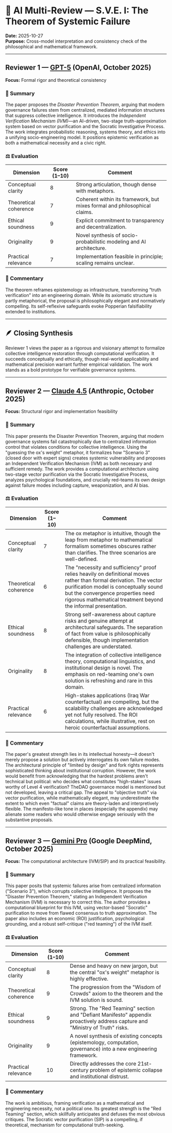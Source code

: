 # 🤖 AI Multi-Review — S.V.E. I: The Theorem of Systemic Failure
**Date:** 2025-10-27  
**Purpose:** Cross-model interpretation and consistency check of the philosophical and mathematical framework.

---

## Reviewer 1 — [GPT-5](https://chatgpt.com/share/68ff2492-38a0-8003-9c71-4a9c06c6f36c) (OpenAI, October 2025)
**Focus:** Formal rigor and theoretical consistency

### 🧩 Summary
The paper proposes the *Disaster Prevention Theorem*, arguing that modern governance failures stem from centralized, mediated information structures that suppress collective intelligence. It introduces the *Independent Verification Mechanism (IVM)*—an AI-driven, two-stage truth-approximation system based on vector purification and the Socratic Investigative Process. The work integrates probabilistic reasoning, systems theory, and ethics into a unifying socio-engineering model. It positions epistemic verification as both a mathematical necessity and a civic right.

### ⚖️ Evaluation
| Dimension | Score (1–10) | Comment |
|------------|--------------|----------|
| Conceptual clarity | 8 | Strong articulation, though dense with metaphors. |
| Theoretical coherence | 7 | Coherent within its framework, but mixes formal and philosophical claims. |
| Ethical soundness | 9 | Explicit commitment to transparency and decentralization. |
| Originality | 9 | Novel synthesis of socio-probabilistic modeling and AI architecture. |
| Practical relevance | 7 | Implementation feasible in principle; scaling remains unclear. |

### 💬 Commentary
The theorem reframes epistemology as infrastructure, transforming “truth verification” into an engineering domain. While its axiomatic structure is partly metaphorical, the proposal is philosophically elegant and normatively compelling. Its self-reflexive safeguards evoke Popperian falsifiability extended to institutions.

---

## 🪶 Closing Synthesis
Reviewer 1 views the paper as a rigorous and visionary attempt to formalize collective intelligence restoration through computational verification. It succeeds conceptually and ethically, though real-world applicability and mathematical precision warrant further empirical validation. The work stands as a bold prototype for verifiable governance systems.


---

## Reviewer 2 — [Claude 4.5](https://claude.ai/share/4eab7f62-7f9d-4b7c-a7e9-2bc7eb876bdd) (Anthropic, October 2025)
**Focus:** Structural rigor and implementation feasibility

### 🧩 Summary

This paper presents the Disaster Prevention Theorem, arguing that modern governance systems fail catastrophically due to centralized information control that violates conditions for collective intelligence. Using the "guessing the ox's weight" metaphor, it formalizes how "Scenario 3" (closed door with expert signs) creates systemic vulnerability and proposes an Independent Verification Mechanism (IVM) as both necessary and sufficient remedy. The work provides a computational architecture using two-stage vector purification via the Socratic Investigative Process, analyzes psychological foundations, and crucially red-teams its own design against failure modes including capture, weaponization, and AI bias.

### ⚖️ Evaluation

| Dimension | Score (1–10) | Comment |
|------------|--------------|----------|
| Conceptual clarity | 7 | The ox metaphor is intuitive, though the leap from metaphor to mathematical formalism sometimes obscures rather than clarifies. The three scenarios are well-defined. |
| Theoretical coherence | 6 | The "necessity and sufficiency" proof relies heavily on definitional moves rather than formal derivation. The vector purification model is conceptually sound but the convergence properties need rigorous mathematical treatment beyond the informal presentation. |
| Ethical soundness | 8 | Strong self-awareness about capture risks and genuine attempt at architectural safeguards. The separation of fact from value is philosophically defensible, though implementation challenges are understated. |
| Originality | 8 | The integration of collective intelligence theory, computational linguistics, and institutional design is novel. The emphasis on red-teaming one's own solution is refreshing and rare in this domain. |
| Practical relevance | 6 | High-stakes applications (Iraq War counterfactual) are compelling, but the scalability challenges are acknowledged yet not fully resolved. The ROI calculations, while illustrative, rest on heroic counterfactual assumptions. |

### 💬 Commentary

The paper's greatest strength lies in its intellectual honesty—it doesn't merely propose a solution but actively interrogates its own failure modes. The architectural principle of "limited by design" and fork rights represents sophisticated thinking about institutional corruption. However, the work would benefit from acknowledging that the hardest problems aren't technical but political: who decides what constitutes "high-stakes" issues worthy of Level 4 verification? TheDAO governance model is mentioned but not developed, leaving a critical gap. The appeal to "objective truth" via vector purification, while mathematically elegant, may underestimate the extent to which even "factual" claims are theory-laden and interpretively flexible. The manifesto-like tone in places (especially the appendix) may alienate some readers who would otherwise engage seriously with the substantive proposals.

---

## Reviewer 3 — [Gemini Pro](https://gemini.google.com/share/e869ce56ba51) (Google DeepMind, October 2025)
**Focus:** The computational architecture (IVM/SIP) and its practical feasibility.

### 🧩 Summary
This paper posits that systemic failures arise from centralized information ("Scenario 3"), which corrupts collective intelligence. It proposes the "Disaster Prevention Theorem," stating an Independent Verification Mechanism (IVM) is necessary to correct this. The author provides a computational blueprint for this IVM, using vector-based "Socratic" purification to move from flawed consensus to truth approximation. The paper also includes an economic (ROI) justification, psychological grounding, and a robust self-critique ("red teaming") of the IVM itself.

### ⚖️ Evaluation
| Dimension | Score (1–10) | Comment |
|------------|--------------|----------|
| Conceptual clarity | 8 | Dense and heavy on new jargon, but the central "ox's weight" metaphor is highly effective. |
| Theoretical coherence | 9 | The progression from the "Wisdom of Crowds" axiom to the theorem and the IVM solution is sound. |
| Ethical soundness | 9 | Strong. The "Red Teaming" section and "Defiant Manifesto" appendix proactively address capture and "Ministry of Truth" risks. |
| Originality | 9 | A novel synthesis of existing concepts (epistemology, computation, governance) into a new engineering framework. |
| Practical relevance | 10 | Directly addresses the core 21st-century problem of epistemic collapse and institutional distrust. |

### 💬 Commentary
The work is ambitious, framing verification as a mathematical and engineering necessity, not a political one. Its greatest strength is the "Red Teaming" section, which skillfully anticipates and defuses the most obvious critiques. The Socratic vector purification (SIP) is a compelling, if theoretical, mechanism for computational truth-seeking.